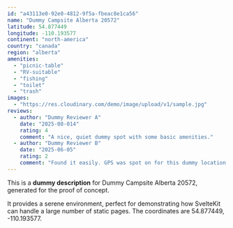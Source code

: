 ```yaml
---
id: "a43113e0-92e0-4812-9f5a-fbeac8e1ca56"
name: "Dummy Campsite Alberta 20572"
latitude: 54.877449
longitude: -110.193577
continent: "north-america"
country: "canada"
region: "alberta"
amenities:
  - "picnic-table"
  - "RV-suitable"
  - "fishing"
  - "toilet"
  - "trash"
images:
  - "https://res.cloudinary.com/demo/image/upload/v1/sample.jpg"
reviews:
  - author: "Dummy Reviewer A"
    date: "2025-08-014"
    rating: 4
    comment: "A nice, quiet dummy spot with some basic amenities."
  - author: "Dummy Reviewer B"
    date: "2025-06-05"
    rating: 2
    comment: "Found it easily. GPS was spot on for this dummy location."
---
```


This is a **dummy description** for Dummy Campsite Alberta 20572, generated for the proof of concept.

It provides a serene environment, perfect for demonstrating how SvelteKit can handle a large number of static pages. The coordinates are 54.877449, -110.193577.
